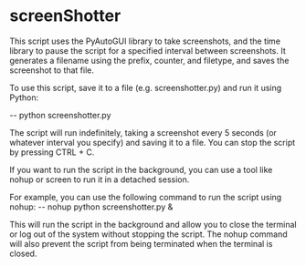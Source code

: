 # screenShotter
This script uses the PyAutoGUI library to take screenshots, and the time library to pause the script for a specified interval between screenshots.
It generates a filename using the prefix, counter, and filetype, and saves the screenshot to that file.

To use this script, save it to a file (e.g. screenshotter.py) and run it using Python:

-- python screenshotter.py


The script will run indefinitely, taking a screenshot every 5 seconds (or whatever interval you specify) and saving it to a file. 
You can stop the script by pressing CTRL + C.

If you want to run the script in the background, you can use a tool like nohup or screen to run it in a detached session.

For example, you can use the following command to run the script using nohup:
-- nohup python screenshotter.py &


This will run the script in the background and allow you to close the terminal or log out of the system without stopping the script. 
The nohup command will also prevent the script from being terminated when the terminal is closed.
